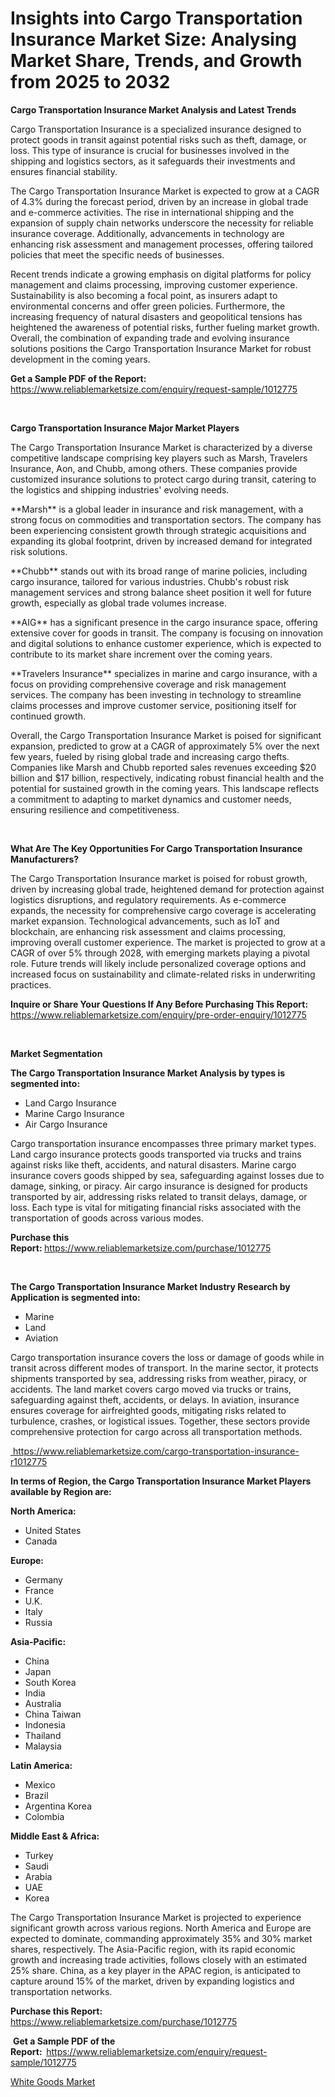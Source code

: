 <p><h1>Insights into Cargo Transportation Insurance Market Size: Analysing Market Share, Trends, and Growth from 2025 to 2032</h1></p><p><strong>Cargo Transportation Insurance Market Analysis and Latest Trends</strong></p>
<p><p>Cargo Transportation Insurance is a specialized insurance designed to protect goods in transit against potential risks such as theft, damage, or loss. This type of insurance is crucial for businesses involved in the shipping and logistics sectors, as it safeguards their investments and ensures financial stability. </p><p>The Cargo Transportation Insurance Market is expected to grow at a CAGR of 4.3% during the forecast period, driven by an increase in global trade and e-commerce activities. The rise in international shipping and the expansion of supply chain networks underscore the necessity for reliable insurance coverage. Additionally, advancements in technology are enhancing risk assessment and management processes, offering tailored policies that meet the specific needs of businesses.</p><p>Recent trends indicate a growing emphasis on digital platforms for policy management and claims processing, improving customer experience. Sustainability is also becoming a focal point, as insurers adapt to environmental concerns and offer green policies. Furthermore, the increasing frequency of natural disasters and geopolitical tensions has heightened the awareness of potential risks, further fueling market growth. Overall, the combination of expanding trade and evolving insurance solutions positions the Cargo Transportation Insurance Market for robust development in the coming years.</p></p>
<p><strong>Get a Sample PDF of the Report:&nbsp;</strong> <a href="https://www.reliablemarketsize.com/enquiry/request-sample/1012775?utm_campaign=1743&utm_medium=2&utm_source=Github&utm_content=ia&utm_term=05032025&utm_id=cargo-transportation-insurance">https://www.reliablemarketsize.com/enquiry/request-sample/1012775</a></p>
<p>&nbsp;</p>
<p><strong>Cargo Transportation Insurance Major Market Players</strong></p>
<p><p>The Cargo Transportation Insurance Market is characterized by a diverse competitive landscape comprising key players such as Marsh, Travelers Insurance, Aon, and Chubb, among others. These companies provide customized insurance solutions to protect cargo during transit, catering to the logistics and shipping industries' evolving needs.</p><p>**Marsh** is a global leader in insurance and risk management, with a strong focus on commodities and transportation sectors. The company has been experiencing consistent growth through strategic acquisitions and expanding its global footprint, driven by increased demand for integrated risk solutions.</p><p>**Chubb** stands out with its broad range of marine policies, including cargo insurance, tailored for various industries. Chubb's robust risk management services and strong balance sheet position it well for future growth, especially as global trade volumes increase.</p><p>**AIG** has a significant presence in the cargo insurance space, offering extensive cover for goods in transit. The company is focusing on innovation and digital solutions to enhance customer experience, which is expected to contribute to its market share increment over the coming years.</p><p>**Travelers Insurance** specializes in marine and cargo insurance, with a focus on providing comprehensive coverage and risk management services. The company has been investing in technology to streamline claims processes and improve customer service, positioning itself for continued growth.</p><p>Overall, the Cargo Transportation Insurance Market is poised for significant expansion, predicted to grow at a CAGR of approximately 5% over the next few years, fueled by rising global trade and increasing cargo thefts. Companies like Marsh and Chubb reported sales revenues exceeding $20 billion and $17 billion, respectively, indicating robust financial health and the potential for sustained growth in the coming years. This landscape reflects a commitment to adapting to market dynamics and customer needs, ensuring resilience and competitiveness.</p></p>
<p>&nbsp;</p>
<p><strong>What Are The Key Opportunities For Cargo Transportation Insurance Manufacturers?</strong></p>
<p><p>The Cargo Transportation Insurance market is poised for robust growth, driven by increasing global trade, heightened demand for protection against logistics disruptions, and regulatory requirements. As e-commerce expands, the necessity for comprehensive cargo coverage is accelerating market expansion. Technological advancements, such as IoT and blockchain, are enhancing risk assessment and claims processing, improving overall customer experience. The market is projected to grow at a CAGR of over 5% through 2028, with emerging markets playing a pivotal role. Future trends will likely include personalized coverage options and increased focus on sustainability and climate-related risks in underwriting practices.</p></p>
<p><strong>Inquire or Share Your Questions If Any Before Purchasing This Report:</strong> <a href="https://www.reliablemarketsize.com/enquiry/pre-order-enquiry/1012775?utm_campaign=1743&utm_medium=2&utm_source=Github&utm_content=ia&utm_term=05032025&utm_id=cargo-transportation-insurance">https://www.reliablemarketsize.com/enquiry/pre-order-enquiry/1012775</a></p>
<p>&nbsp;</p>
<p><strong>Market Segmentation</strong></p>
<p><strong>The Cargo Transportation Insurance Market Analysis by types is segmented into:</strong></p>
<p><ul><li>Land Cargo Insurance</li><li>Marine Cargo Insurance</li><li>Air Cargo Insurance</li></ul></p>
<p><p>Cargo transportation insurance encompasses three primary market types. Land cargo insurance protects goods transported via trucks and trains against risks like theft, accidents, and natural disasters. Marine cargo insurance covers goods shipped by sea, safeguarding against losses due to damage, sinking, or piracy. Air cargo insurance is designed for products transported by air, addressing risks related to transit delays, damage, or loss. Each type is vital for mitigating financial risks associated with the transportation of goods across various modes.</p></p>
<p><strong>Purchase this Report:&nbsp;</strong><a href="https://www.reliablemarketsize.com/purchase/1012775?utm_campaign=1743&utm_medium=2&utm_source=Github&utm_content=ia&utm_term=05032025&utm_id=cargo-transportation-insurance">https://www.reliablemarketsize.com/purchase/1012775</a></p>
<p>&nbsp;</p>
<p><strong>The Cargo Transportation Insurance Market Industry Research by Application is segmented into:</strong></p>
<p><ul><li>Marine</li><li>Land</li><li>Aviation</li></ul></p>
<p><p>Cargo transportation insurance covers the loss or damage of goods while in transit across different modes of transport. In the marine sector, it protects shipments transported by sea, addressing risks from weather, piracy, or accidents. The land market covers cargo moved via trucks or trains, safeguarding against theft, accidents, or delays. In aviation, insurance ensures coverage for airfreighted goods, mitigating risks related to turbulence, crashes, or logistical issues. Together, these sectors provide comprehensive protection for cargo across all transportation methods.</p></p>
<p><a href="https://www.reliablemarketsize.com/cargo-transportation-insurance-r1012775?utm_campaign=1743&utm_medium=2&utm_source=Github&utm_content=ia&utm_term=05032025&utm_id=cargo-transportation-insurance">&nbsp;https://www.reliablemarketsize.com/cargo-transportation-insurance-r1012775</a></p>
<p><strong>In terms of Region, the Cargo Transportation Insurance Market Players available by Region are:</strong></p>
<p>
    <p> <strong> North America: </strong>
        <ul>
            <li>United States</li>
            <li>Canada</li>
        </ul>
        </p> 
    <p> <strong> Europe: </strong>
        <ul>
            <li>Germany</li>
            <li>France</li>
            <li>U.K.</li>
            <li>Italy</li>
            <li>Russia</li>
        </ul>
        </p> 
    <p> <strong> Asia-Pacific: </strong>
        <ul>
            <li>China</li>
            <li>Japan</li>
            <li>South Korea</li>
            <li>India</li>
            <li>Australia</li>
            <li>China Taiwan</li>
            <li>Indonesia</li>
            <li>Thailand</li>
            <li>Malaysia</li>
        </ul>
        </p> 
    <p> <strong> Latin America: </strong>
        <ul>
            <li>Mexico</li>
            <li>Brazil</li>
            <li>Argentina Korea</li>
            <li>Colombia</li>
        </ul>
        </p> 
    <p> <strong> Middle East & Africa: </strong>
        <ul>
            <li>Turkey</li>
            <li>Saudi</li>
            <li>Arabia</li>
            <li>UAE</li>
            <li>Korea</li>
        </ul>
    </p>
    </p>
<p><p>The Cargo Transportation Insurance Market is projected to experience significant growth across various regions. North America and Europe are expected to dominate, commanding approximately 35% and 30% market shares, respectively. The Asia-Pacific region, with its rapid economic growth and increasing trade activities, follows closely with an estimated 25% share. China, as a key player in the APAC region, is anticipated to capture around 15% of the market, driven by expanding logistics and transportation networks.</p></p>
<p><strong>Purchase this Report: </strong><a href="https://www.reliablemarketsize.com/purchase/1012775?utm_campaign=1743&utm_medium=2&utm_source=Github&utm_content=ia&utm_term=05032025&utm_id=cargo-transportation-insurance">https://www.reliablemarketsize.com/purchase/1012775</a></p>
<p>&nbsp;<strong>Get a Sample PDF of the Report:&nbsp;&nbsp;</strong><a href="https://www.reliablemarketsize.com/enquiry/request-sample/1012775?utm_campaign=1743&utm_medium=2&utm_source=Github&utm_content=ia&utm_term=05032025&utm_id=cargo-transportation-insurance">https://www.reliablemarketsize.com/enquiry/request-sample/1012775</a></p>
<p><strong></strong></p>
<p><p><a href="https://github.com/ryanbell8967/Market-Research-Report-List-1/blob/main/white-goods-market.md?utm_campaign=1743&utm_medium=2&utm_source=Github&utm_content=ia&utm_term=05032025&utm_id=cargo-transportation-insurance">White Goods Market</a></p></p>